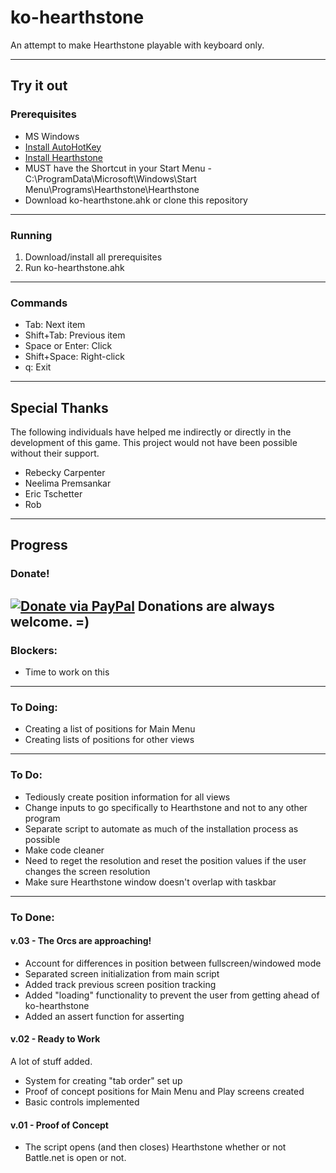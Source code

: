 # ko-hearthstone
An attempt to make Hearthstone playable with keyboard only.

---

## Try it out

### Prerequisites
* MS Windows
* [Install AutoHotKey](http://www.autohotkey.com/)
* [Install Hearthstone](https://us.battle.net/account/download/)
* MUST have the Shortcut in your Start Menu  - C:\ProgramData\Microsoft\Windows\Start Menu\Programs\Hearthstone\Hearthstone
* Download ko-hearthstone.ahk or clone this repository

---

### Running
1. Download/install all prerequisites
2. Run ko-hearthstone.ahk

---

### Commands
* Tab: Next item
* Shift+Tab: Previous item
* Space or Enter: Click
* Shift+Space: Right-click
* q: Exit

---

## Special Thanks
The following individuals have helped me indirectly or directly in the development of this game. This project would not have been possible without their support.
* Rebecky Carpenter
* Neelima Premsankar
* Eric Tschetter
* Rob

---

## Progress

### Donate!
[![Donate via PayPal](https://www.paypalobjects.com/en_US/i/btn/btn_donate_LG.gif)](https://www.paypal.com/cgi-bin/webscr?cmd=_donations&business=QGZEM4MF9P6NU&lc=US&item_name=KO%2dHearthstone&currency_code=USD&bn=PP%2dDonationsBF%3abtn_donate_LG%2egif%3aNonHosted)
Donations are always welcome. =)
---

### Blockers:
* Time to work on this

---

### To Doing:
* Creating a list of positions for Main Menu
* Creating lists of positions for other views

---

### To Do:
* Tediously create position information for all views
* Change inputs to go specifically to Hearthstone and not to any other program
* Separate script to automate as much of the installation process as possible
* Make code cleaner
* Need to reget the resolution and reset the position values if the user changes the screen resolution
* Make sure Hearthstone window doesn't overlap with taskbar

---

### To Done:
#### v.03 - The Orcs are approaching!
* Account for differences in position between fullscreen/windowed mode
* Separated screen initialization from main script
* Added track previous screen position tracking
* Added "loading" functionality to prevent the user from getting ahead of ko-hearthstone
* Added an assert function for asserting


#### v.02 - Ready to Work
A lot of stuff added.
* System for creating "tab order" set up
* Proof of concept positions for Main Menu and Play screens created
* Basic controls implemented

#### v.01 - Proof of Concept
* The script opens (and then closes) Hearthstone whether or not Battle.net is open or not.
